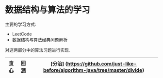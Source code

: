 # 数据结构与算法的学习

主要的学习方式:
- LeetCode
- 数据结构与算法经典问题解析

对这两部分中的算法习题进行实现.

| [贪心](https://github.com/just-like-before/algorithm-java/tree/master/encasement) | [回溯](https://github.com/just-like-before/algorithm-java/tree/master/recall) | [分治] (https://github.com/just-like-before/algorithm-java/tree/master/divide)
|:-:|:-:|:-:
